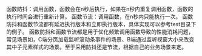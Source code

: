 函数防抖：调用函数，函数会在n秒后执行，如果在n秒内重复调用函数，函数的执行时间会进行重新计算。
函数节流：调用函数，在n秒内只能执行一次。
函数防抖和函数节流都有延迟执行版本和立即执行版本，具体实现可以参考test目录下的例子。
函数防抖和函数节流都是用于优化频繁调用函数导致的性能消耗问题，常见场景如，C端分页加载监听滚动条事件的场景、B端通过监听视窗大小来改变其中子元素样式的场景。至于采用防抖还是节流，根据自己的业务场景来定。